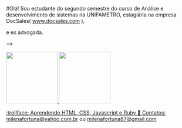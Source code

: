 #Olá!
Sou estudante do segundo semestre do curso de Análise e desenvolvimento de sistemas na UNIFAMETRO,
estagiária na empresa DocSales( www.docsales.com ),

e ex advogada. 


-->
<div>
<a href="https://github.com/MILENAFORTUNA">
<img height="140em" src="https://github-readme-stats.vercel.app/api/top-langs/?username=MILENAFORTUNA&layout=compact&langs_count=7&theme=dracula"/>
<img height="140em" src="https://github-readme-stats.vercel.app/api?username=MILENAFORTUNA&show_icons=true&theme=dracula&include_all_commits=true&count_private=true"/>
</div>

 :trollface: Aprendendo HTML, CSS, Javascript e Ruby
 :love_letter: Contatos: milenafortuna@yahoo.com.br ou milenafortuna87@gmail.com
